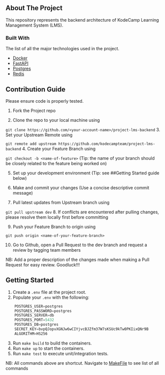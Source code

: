 
<!-- ABOUT THE PROJECT -->
## About The Project

This repository represents the backend architecture of KodeCamp Learning Management System (LMS).



### Built With <a name = "built-with"></a>
The list of all the major technologies used in the project.
- [Docker](https://www.docker.com/)
- [FastAPI](https://fastapi.tiangolo.com)
- [Postgres](https://www.postgresql.org/)
- [Redis](https://redis.io/)



<!-- CONTRIBUTING -->
## Contribution Guide

Please ensure code is properly tested.

1. Fork the Project repo

2. Clone the repo to your local machine using 

`git clone https://github.com/<your-account-name>/project-lms-backend`
3. Set your Upstream Remote using 

`git remote add upstream https://github.com/kodecampteam/project-lms-backend`
4. Create your Feature Branch using 

`git checkout -b <name-of-feature>` 
(Tip: the name of your branch should be closely related to the feature being worked on)

5. Set up your development environment (Tip: see ##Getting Started guide below)

6. Make and commit your changes (Use a concise descriptive commit message)

7. Pull latest updates from Upstream branch using 

`git pull upstream dev`
8. If conflicts are encountered after pulling changes, please resolve them locally first before committing

9. Push your Feature Branch to origin using 

`git push origin <name-of-your-feature-branch>`

10. Go to Github, open a Pull Request to the dev branch and request a review by tagging team members 


NB: Add a proper description of the changes made when making a Pull Request for easy review. Goodluck!!!



## Getting Started
1. Create a `.env` file at the project root.
2. Populate your `.env` with the following:

```python
    POSTGRES_USER=postgres
    POSTGRES_PASSWORD=postgres
    POSTGRES_SERVER=db
    POSTGRES_PORT=5432
    POSTGRES_DB=postgres
    SECRET_KEY=bvpQJopvXGNJw6wCIYjvcBJZfm37W7sKSUc9kTw0PKIixQNr9B
    ALGORITHM=HS256
```
3. Run `make build` to build the containers.
4. Run `make up` to start the containers.
5. Run `make test` to execute unit/integration tests.

NB: All commands above are shortcut. Navigate to [MakeFile](./MakeFile) to see list of all commands
